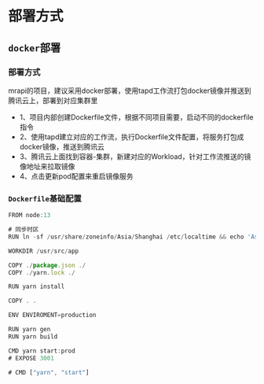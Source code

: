 # 部署方式

## `docker`部署

### 部署方式

mrapi的项目，建议采用docker部署，使用tapd工作流打包docker镜像并推送到腾讯云上，部署到对应集群里

- 1、项目内部创建Dockerfile文件，根据不同项目需要，启动不同的dockerfile指令
- 2、使用tapd建立对应的工作流，执行Dockerfile文件配置，将服务打包成docker镜像，推送到腾讯云
- 3、腾讯云上面找到容器-集群，新建对应的Workload，针对工作流推送的镜像地址来拉取镜像
- 4、点击更新pod配置来重启镜像服务

### `Dockerfile`基础配置

```js
FROM node:13

# 同步时区
RUN ln -sf /usr/share/zoneinfo/Asia/Shanghai /etc/localtime && echo 'Asia/Shanghai' >/etc/timezone

WORKDIR /usr/src/app

COPY ./package.json ./
COPY ./yarn.lock ./

RUN yarn install

COPY . .

ENV ENVIROMENT=production

RUN yarn gen
RUN yarn build

CMD yarn start:prod
# EXPOSE 3001

# CMD ["yarn", "start"]
```

